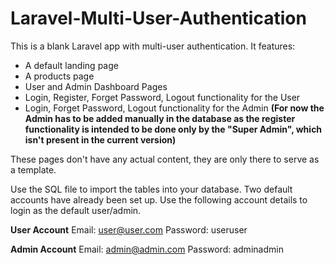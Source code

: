 # Laravel-Multi-User-Authentication

This is a blank Laravel app with multi-user authentication.
It features:
- A default landing page
- A products page
- User and Admin Dashboard Pages
- Login, Register, Forget Password, Logout functionality for the User
- Login, Forget Password, Logout functionality for the Admin **(For now the Admin has to be added manually in the database as the register functionality is intended to be done only by the "Super Admin", which isn't present in the current version)**

These pages don't have any actual content, they are only there to serve as a template.

Use the SQL file to import the tables into your database. Two default accounts have already been set up. Use the following account details to login as the default user/admin.

**User Account**
Email: user@user.com
Password: useruser

**Admin Account**
Email: admin@admin.com
Password: adminadmin
